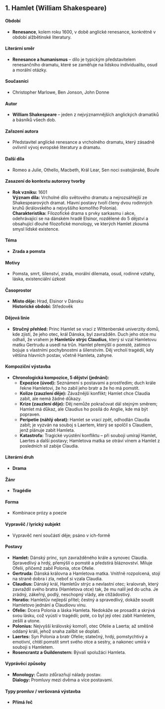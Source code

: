 ## 1. Hamlet (William Shakespeare)

#### Období
- **Renesance**, kolem roku 1600, v době anglické renesance, konkrétně v období alžbětinské literatury.

#### Literární směr
- **Renesance a humanismus** – dílo je typickým představitelem renesančního dramatu, které se zaměřuje na lidskou individualitu, osud a morální otázky.

#### Současníci
- Christopher Marlowe, Ben Jonson, John Donne

#### Autor
- **William Shakespeare** – jeden z nejvýznamnějších anglických dramatiků a básníků všech dob.

#### Zařazení autora
- Představitel anglické renesance a vrcholného dramatu, který zásadně ovlivnil vývoj evropské literatury a dramatu.

#### Další díla
- Romeo a Julie, Othello, Macbeth, Král Lear, Sen noci svatojánské, Bouře

#### Zasazení do kontextu autorovy tvorby
- **Rok vzniku:** 1601  
  **Význam díla:** Vrcholné dílo světového dramatu a nejrozsáhlejší ze Shakespearových dramat. Hlavní postavy tvoří členy dvou rodinných kruhů (královského a nejvyššího komořího Polonia).  
  **Charakteristika:** Filozofické drama s prvky sarkasmu i akce, odehrávající se na dánském hradě Elsinor, rozdělené do 5 dějství a obsahující dlouhé filozofické monology, ve kterých Hamlet zkoumá smysl lidské existence.

#### Téma
- **Zrada a pomsta**

#### Motivy
- Pomsta, smrt, šílenství, zrada, morální dilemata, osud, rodinné vztahy, láska, existenciální úzkost

#### Časoprostor
- **Místo děje:** Hrad, Elsinor v Dánsku  
  **Historické období:** Středověk

#### Dějová linie
- **Stručný přehled:** Princ Hamlet se vrací z Wittenberské univerzity domů, kde zjistí, že jeho otec, král Dánska, byl zavražděn. Duch jeho otce mu odhalí, že vrahem je **Hamletův strýc Claudius**, který si vzal Hamletovu matku Gertrudu a usedl na trůn. Hamlet přemýšlí o pomstě, zatímco bojuje s vlastními pochybnostmi a šílenstvím. Děj vrcholí tragédií, kdy většina hlavních postav, včetně Hamleta, zahyne.

#### Kompoziční výstavba
- **Chronologická kompozice, 5 dějství (jednání):**
  - **Expozice (úvod):** Seznámení s postavami a prostředím; duch krále řekne Hamletovi, že ho zabil jeho bratr a že ho má pomstít.
  - **Kolize (zauzlení děje):** Závažnější konflikt; Hamlet chce Claudia zabít, ale nemá žádné důkazy.
  - **Krize (zauzlení děje):** Děj nemůže pokračovat dál stejným směrem; Hamlet má důkaz, ale Claudius ho posílá do Anglie, kde má být popraven.
  - **Peripetie (náhlý obrat):** Hamlet se vrací zpět, odhodlán Claudia zabít; je vyzván na souboj s Laertem, který se spolčil s Claudiem, jenž plánuje zabít Hamleta.
  - **Katastrofa:** Tragické vyústění konfliktu – při souboji umírají Hamlet, Laertes a další postavy; Hamletova matka se otráví vínem a Hamlet z posledních sil zabije Claudia.

#### Literární druh
- **Drama**

#### Žánr
- **Tragédie**

#### Forma
- Kombinace prózy a poezie

#### Vypravěč / lyrický subjekt
- Vypravěč není součástí děje; psáno v ich-formě

#### Postavy
- **Hamlet:** Dánský princ, syn zavražděného krále a synovec Claudia. Spravedlivý a hrdý, přemýšlí o pomstě a předstírá bláznovství. Miluje Ofelii, přičemž zabil Polonia, otce Ofelie.
- **Gertruda:** Dánská královna a Hamletova matka. Vnitřně rozpolcená, stojí na straně dobra i zla, neboť si vzala Claudia.
- **Claudius:** Dánský král, Hamletův strýc a nevlastní otec; kralovrah, který zavraždil svého bratra (Hamletova otce) tak, že mu nalil jed do ucha. Je zrádný, zákeřný, podlý, neschopný vlády, ale ctižádostivý.
- **Horatio:** Hamletův nejlepší přítel; čestný a spravedlivý, dokáže soudit Hamletovo jednání a Claudiovu vinu.
- **Ofelie:** Dcera Polonia a láska Hamleta. Nedokáže se prosadit a skrývá svou lásku, což vyústí v tragédii; poté, co byl její otec zabit Hamletem, zešílí a utone.
- **Polonius:** Nejvyšší královský komoří, otec Ofelie a Laerta; až směšně oddaný králi, jehož snaha zalíbit se doplatí.
- **Laertes:** Syn Polonia a bratr Ofelie; statečný, hrdý, pomstychtivý a emotivní, chtěl pomstít smrt svého otce a sestry, a nakonec umírá v souboji s Hamletem.
- **Rosencrantz a Guildenstern:** Bývalí spolužáci Hamleta.

#### Vyprávěcí způsoby
- **Monology:** Často zdůrazňují nálady postav.  
  **Dialogy:** Promluvy mezi dvěma a více postavami.

#### Typy promluv / veršovaná výstavba
- **Přímá řeč**
